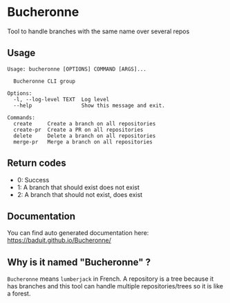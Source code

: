 # Bucheronne
Tool to handle branches with the same name over several repos

## Usage
```
Usage: bucheronne [OPTIONS] COMMAND [ARGS]...

  Bucheronne CLI group

Options:
  -l, --log-level TEXT  Log level
  --help                Show this message and exit.

Commands:
  create     Create a branch on all repositories
  create-pr  Create a PR on all repositories
  delete     Delete a branch on all repositories
  merge-pr   Merge a branch on all repositories
```

## Return codes
* 0: Success
* 1: A branch that should exist does not exist
* 2: A branch that should not exist, does exist 

## Documentation
You can find auto generated documentation here: https://baduit.github.io/Bucheronne/

## Why is it named "Bucheronne" ?
`Bucheronne` means `lumberjack` in French. A repository is a tree because it has branches and this tool can handle multiple repositories/trees so it is like a forest.
